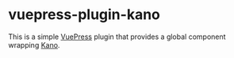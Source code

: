 # vuepress-plugin-kano

This is a simple [VuePress](https://vuepress.vuejs.org/) plugin that provides a global component wrapping [Kano](https://kalisio.github.io/kano/).

